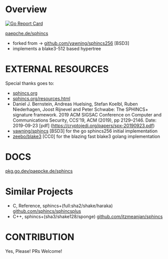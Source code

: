 # Overview 
[![Go Report Card](https://goreportcard.com/badge/paepcke.de/sphincs)](https://goreportcard.com/report/paepcke.de/sphincs)

[paepche.de/sphincs](https://paepcke.de/sphincs/)

- forked from -> [github.com/yawning/sphincs256](https://github.com/yawning/sphincs256) [BSD3]
- implements a blake3-512 based hypertree

# EXTERNAL RESOURCES 

Special thanks goes to:

* [sphincs.org](https://sphincs.org)
* [sphincs.org/resources.html](https://sphincs.org/resources.html)
* Daniel J. Bernstein, Andreas Huelsing, Stefan Koelbl, Ruben Niederhagen, Joost Rijnevel
  and Peter Schwabe: The SPHINCS+ signature framework. 2019 ACM SIGSAC Conference on Computer
  and Communications Security, CCS'19, ACM (2019), pp 2129–2146. Date: 2019-09-23 
  [pdf] (https://cryptojedi.org/papers/spx-20190923.pdf)
* [yawning/sphincs](https://github.com/yawning/sphincs256) [BSD3] for the go sphincs256 initial implementation
* [zeebo/blake3](https://github.com/zeebo/blake3) [CC0] for the blazing fast blake3 golang implementation

# DOCS

[pkg.go.dev/paepcke.de/sphincs](https://pkg.go.dev/paepcke.de/sphincs)

# Similar Projects

* C, Reference, sphincs+(full:sha2/shake/haraka) [github.com/sphincs/sphincsplus](https://github.com/sphincs/sphincsplus)
* C++, sphincs+(sha3/shake128/sponge) [github.com/itzmeanjan/sphincs](https://github.com/itzmeanjan/sphincs) 

# CONTRIBUTION

Yes, Please! PRs Welcome! 
